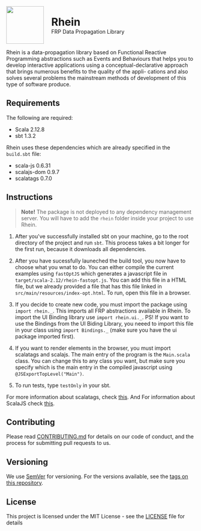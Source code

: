 <div style="display: flex; align-items: center">
    <img src="https://i.imgur.com/2hb1EXu.png" width="100">
    <div style="margin-left: 20px">
        <h1 style="margin: 0; padding: 0">Rhein</h1>
        <p style="margin: 0">FRP Data Propagation Library</p>
    </div>
</div>

Rhein is a data-propagation library based on Functional Reactive Programming abstractions such as Events and Behaviours that helps you to develop interactive applications using a conceptual-declarative approach that brings numerous benefits to the quality of the appli- cations and also solves several problems the mainstream methods of development of this type of software produce.


## Requirements
The following are required:
- Scala 2.12.8
- sbt 1.3.2

Rhein uses these dependencies which are already specified in the `build.sbt` file:
- scala-js 0.6.31
- scalajs-dom 0.9.7
- scalatags 0.7.0

## Instructions
>**Note!** The package is not deployed to any dependency management server. You will have to add the `rhein` folder inside your project to use Rhein.

1. After you've successfully installed sbt on your machine, go to the root directory of the project and run `sbt`. This process takes a bit longer for the first run, because it downloads all dependencies.

2. After you have sucessfully launeched the build tool, you now have to choose what you wnat to do. You can either compile the current examples using `fastOptJS` which generates a javascript file in `target/scala-2.12/rhein-fastopt.js`. You can add this file in a HTML file, but we already provided a file that has this file linked in `src/main/resources/index-opt.html`. To run, open this file in a browser.

3. If you decide to create new code, you must import the package using `import rhein._`. This imports all FRP abstractions available in Rhein. To import the UI Binding library use `import rhein.ui._`. PS! If you want to use the Bindings from the UI Biding Library, you neeed to import this file in your class using `import Bindings._` (make sure you have the ui package imported first).

4. If you want to render elements in the browser, you must import scalatags and scalajs. The main entry of the program is the `Main.scala` class. You can change this to any class you want, but make sure you specify which is the main entry in the compiled javascript using `@JSExportTopLevel("Main")`. 

5. To run tests, type `testOnly` in your sbt.

For more information about scalatags, check [this](https://www.scala-js.org/). And For information about ScalaJS check [this](https://www.lihaoyi.com/scalatags/).

## Contributing

Please read [CONTRIBUTING.md](https://gist.github.com/PurpleBooth/b24679402957c63ec426) for details on our code of conduct, and the process for submitting pull requests to us.

## Versioning

We use [SemVer](http://semver.org/) for versioning. For the versions available, see the [tags on this repository](https://github.com/your/project/tags). 

## License
This project is licensed under the MIT License - see the [LICENSE](LICENSE) file for details
